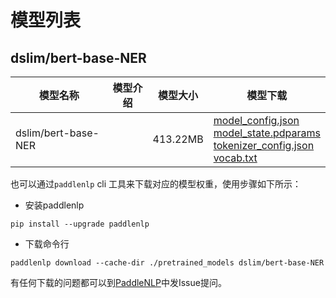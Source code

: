 #  模型列表

## dslim/bert-base-NER

| 模型名称 | 模型介绍 | 模型大小  | 模型下载 |
| --- | --- | --- | --- |
|dslim/bert-base-NER|  | 413.22MB | [model_config.json](https://bj.bcebos.com/paddlenlp/models/community/dslim/bert-base-NER/model_config.json)<br>[model_state.pdparams](https://bj.bcebos.com/paddlenlp/models/community/dslim/bert-base-NER/model_state.pdparams)<br>[tokenizer_config.json](https://bj.bcebos.com/paddlenlp/models/community/dslim/bert-base-NER/tokenizer_config.json)<br>[vocab.txt](https://bj.bcebos.com/paddlenlp/models/community/dslim/bert-base-NER/vocab.txt) |

也可以通过`paddlenlp` cli 工具来下载对应的模型权重，使用步骤如下所示：

* 安装paddlenlp

```shell
pip install --upgrade paddlenlp
```

* 下载命令行

```shell
paddlenlp download --cache-dir ./pretrained_models dslim/bert-base-NER
```

有任何下载的问题都可以到[PaddleNLP](https://github.com/PaddlePaddle/PaddleNLP)中发Issue提问。